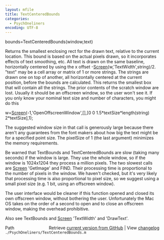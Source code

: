 ```yaml
---
layout: mfile
title: TextCenteredBounds
categories:
  - PsychOneliners
encoding: UTF-8
---
```


bounds=TextCenteredBounds\(window,text\)

Returns the smallest enclosing rect for the drawn text, relative to the
current location. This bound is based on the actual pixels drawn, so it
incorporates effects of text smoothing, etc. All text is drawn on the
same baseline, horizontally centered by using the x offset
-[Screen](/docs/Screen)\(w,'TextWidth',string\)/2. "text" may be a cell array or matrix of
1 or more strings. The strings are drawn one on top of another, all
horizontally centered at the current position, before the bounds are
calculated. This returns the smallest box that will contain all the
strings. The prior contents of the scratch window are lost. Usually it
should be an offscreen window, so the user won't see it. If you only
know your nominal text size and number of characters, you might do this

w=[Screen](/docs/Screen)\(-1,'OpenOffscreenWindow',\[\],\[0 0 1.5\*textSize\*length\(string\) 2\*textSize\],1\);

The suggested window size in that call is generously large because there
aren't any guarantees from the font makers about how big the text might
be for a specified point size. The pixelSize of 1 \(the last argument\)
minimizes the memory requirements.

Be warned that TextBounds and TextCenteredBounds are slow \(taking many
seconds\) if the window is large. They use the whole window, so if the
window is 1024x1204 they process a million pixels. The two slowest calls
are [Screen](/docs/Screen) 'GetImage' and FIND. Their processing time is proportional to
the number of pixels in the window. We haven't checked, but it's very
likely that processing time is also proportional to pixel size, so we
suggest using a small pixel size \(e.g. 1 bit, using an offscreen
window\).

The user interface would be cleaner if this function opened and closed
its own offscreen window, without bothering the user. Unfortunately the Mac
OS takes on the order of a second to open and to close an offscreen
window, making the overhead prohibitive.

Also see TextBounds and [Screen](/docs/Screen) 'TextWidth' and 'DrawText'.


<div class="code_header" style="text-align:right;">
  <span style="float:left;">Path&nbsp;&nbsp;</span> <span class="counter">Retrieve <a href=
  "https://raw.github.com/Psychtoolbox-3/Psychtoolbox-3/beta/./PsychOneliners/TextCenteredBounds.m">current version from GitHub</a> | View <a href=
  "https://github.com/Psychtoolbox-3/Psychtoolbox-3/commits/beta/./PsychOneliners/TextCenteredBounds.m">changelog</a></span>
</div>
<div class="code">
  <code>./PsychOneliners/TextCenteredBounds.m</code>
</div>
